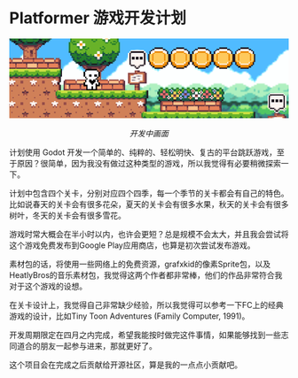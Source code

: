 # Platformer 游戏开发计划

![](assets/cover1.png)
<center> <i> 开发中画面 </i> </center>

计划使用 Godot 开发一个简单的、纯粹的、轻松明快、复古的平台跳跃游戏，至于原因？很简单，因为我没有做过这种类型的游戏，所以我觉得有必要稍微探索一下。

计划中包含四个关卡，分别对应四个四季，每一个季节的关卡都会有自己的特色。比如说春天的关卡会有很多花朵，夏天的关卡会有很多水果，秋天的关卡会有很多树叶，冬天的关卡会有很多雪花。

游戏时常大概会在半小时以内，也许会更短？总是规模不会太大，并且我会尝试将这个游戏免费发布到Google Play应用商店，也算是初次尝试发布游戏。

素材包的话，将使用一些网络上的免费资源，grafxkid的像素Sprite包，以及HeatlyBros的音乐素材包，我觉得这两个作者都非常棒，他们的作品非常符合我对于这个游戏的设想。

在关卡设计上，我觉得自己非常缺少经验，所以我觉得可以参考一下FC上的经典游戏的设计，比如Tiny Toon Adventures (Family Computer, 1991)。

开发周期限定在四月之内完成，希望我能按时做完这件事情，如果能够找到一些志同道合的朋友一起参与进来，那就更好了。

这个项目会在完成之后贡献给开源社区，算是我的一点点小贡献吧。
